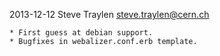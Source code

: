 2013-12-12  Steve Traylen  <steve.traylen@cern.ch>

    * First guess at debian support.
    * Bugfixes in webalizer.conf.erb template.

